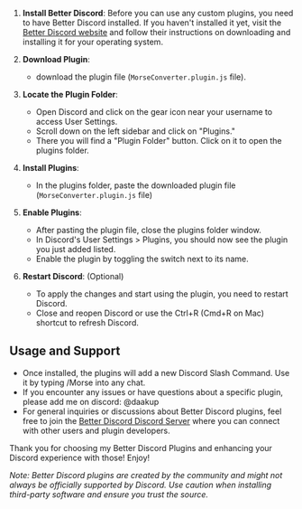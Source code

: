 1. **Install Better Discord**:
   Before you can use any custom plugins, you need to have Better Discord installed. If you haven't installed it yet, visit the [Better Discord website]([https://betterdiscord.net/](https://betterdiscord.app/)) and follow their instructions on downloading and installing it for your operating system.

2. **Download Plugin**:
   - download the plugin file (`MorseConverter.plugin.js` file).

3. **Locate the Plugin Folder**:
   - Open Discord and click on the gear icon near your username to access User Settings.
   - Scroll down on the left sidebar and click on "Plugins."
   - There you will find a "Plugin Folder" button. Click on it to open the plugins folder.

4. **Install Plugins**:
   - In the plugins folder, paste the downloaded plugin file (`MorseConverter.plugin.js` file)

5. **Enable Plugins**:
   - After pasting the plugin file, close the plugins folder window.
   - In Discord's User Settings > Plugins, you should now see the plugin you just added listed.
   - Enable the plugin by toggling the switch next to its name.

6. **Restart Discord**: (Optional)
   - To apply the changes and start using the plugin, you need to restart Discord.
   - Close and reopen Discord or use the Ctrl+R (Cmd+R on Mac) shortcut to refresh Discord.

## Usage and Support

- Once installed, the plugins will add a new Discord Slash Command. Use it by typing /Morse into any chat.
- If you encounter any issues or have questions about a specific plugin, please add me on discord: @daakup
- For general inquiries or discussions about Better Discord plugins, feel free to join the [Better Discord Discord Server](https://discord.com/invite/0Tmfo5ZbORCRqbAd) where you can connect with other users and plugin developers.

Thank you for choosing my Better Discord Plugins and enhancing your Discord experience with those! Enjoy!

*Note: Better Discord plugins are created by the community and might not always be officially supported by Discord. Use caution when installing third-party software and ensure you trust the source.*
